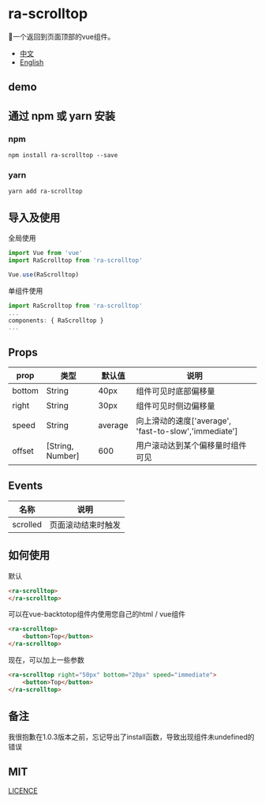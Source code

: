 
# ra-scrolltop
🌝一个返回到页面顶部的vue组件。

- [中文](README.zh-CN.md)
- [English](README.md)


## demo

<!-- see demo -->

## 通过 npm 或 yarn 安装

### npm
```shell
npm install ra-scrolltop --save
```
### yarn
```shell
yarn add ra-scrolltop
```

## 导入及使用

全局使用
```js
import Vue from 'vue'
import RaScrolltop from 'ra-scrolltop'

Vue.use(RaScrolltop)
```
单组件使用
```js
import RaScrolltop from 'ra-scrolltop'
...
components: { RaScrolltop }
...
```

## Props

|prop|类型|默认值|说明|
|---|---|---|---|
|bottom|String|40px|组件可见时底部偏移量|
|right|String|30px|组件可见时侧边偏移量|
|speed|String|average|向上滑动的速度['average', 'fast-to-slow','immediate']|
|offset|[String, Number]|600|用户滚动达到某个偏移量时组件可见|

##  Events

|名称|说明|
|---|---|
|scrolled|页面滚动结束时触发|

## 如何使用

默认
```html
<ra-scrolltop>
</ra-scrolltop>
```

可以在vue-backtotop组件内使用您自己的html / vue组件
```html
<ra-scrolltop>
    <button>Top</button>
</ra-scrolltop>
```

现在，可以加上一些参数
```html
<ra-scrolltop right="50px" bottom="20px" speed="immediate">
    <button>Top</button>
</ra-scrolltop>
```

## 备注
我很抱歉在1.0.3版本之前，忘记导出了install函数，导致出现组件未undefined的错误

## MIT

[LICENCE](LICENCE)